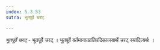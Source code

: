 ```yaml
---
index: 5.3.53
sutra: भूतपूर्वे चरट्

---
```

_भूतपूर्वे चरट्_ - भूतपूर्वे चरट् । भूतपूर्वे वर्तमानात्प्रातिपदिकात्स्वार्थे चरट् स्यादित्यर्थः । 